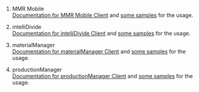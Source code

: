 1. MMR Mobile <br> 
   [Documentation for MMR Mobile Client](./MmrMobile/Documentation/README.md) and [some samples](./MmrMobile/Samples/) for the usage.

2. intelliDivide <br> 
   [Documentation for intelliDivide Client](./IntelliDivide/Readme.md) and [some samples](./IntelliDivide/Samples/Readme.md) for the usage.

3. materialManager <br>
   [Documentation for materialManager Client](./MaterialManager/Documentation/README.md) and [some samples](./MaterialManager/Samples) for the usage.

4. productionManager <br>
   [Documentation for productionManager Client](./ProductionManager/Readme.md) and [some samples](./ProductionManager/Samples) for the usage.
